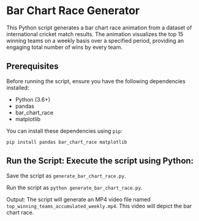# Bar Chart Race Generator

This Python script generates a bar chart race animation from a dataset of international cricket match results. The animation visualizes the top 15 winning teams on a weekly basis over a specified period, providing an engaging 
total number of wins by every team.

## Prerequisites

Before running the script, ensure you have the following dependencies installed:

- Python (3.6+)
- pandas
- bar_chart_race
- matplotlib

You can install these dependencies using `pip`:

`pip install pandas bar_chart_race matplotlib`

## Run the Script: Execute the script using Python:
Save the script as `generate_bar_chart_race.py`.

Run the script as  `python generate_bar_chart_race.py`.

Output: The script will generate an MP4 video file named `top_winning_teams_accumulated_weekly.mp4`. This video will depict the bar chart race.

